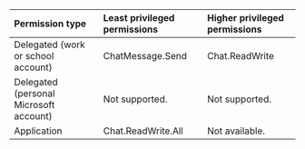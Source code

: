 |Permission type|Least privileged permissions|Higher privileged permissions|
|:---|:---|:---|
|Delegated (work or school account)|ChatMessage.Send|Chat.ReadWrite|
|Delegated (personal Microsoft account)|Not supported.|Not supported.|
|Application|Chat.ReadWrite.All|Not available.|